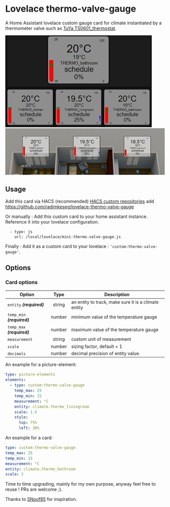 # Lovelace thermo-valve-gauge

A Home Assistant lovelace custom gauge card for climate instantiated by a thermometer valve such as [TuYa TS0601_thermostat](https://www.zigbee2mqtt.io/devices/TS0601_thermostat.html).

![thermo with temps and valve position](https://github.com/radimkeseg/lovelace-thermo-valve-gauge/blob/main/images/thermo-valve-gauge.png)
![thermo with temps and valve positions in a picture element](https://github.com/radimkeseg/lovelace-thermo-valve-gauge/blob/main/images/thermo-valve-gauge-picture-element.png)

## Usage
Add this card via HACS (recommended)
[HACS custom repositories](https://hacs.xyz/docs/faq/custom_repositories) add https://github.com/radimkeseg/lovelace-thermo-valve-gauge

Or manually :
Add this custom card to your home assistant instance. Reference it into your lovelace configuration.
```
  - type: js
    url: /local/lovelace/mini-thermo-valve-gauge.js
```

Finally :
Add it as a custom card to your lovelace : `'custom:thermo-valve-gauge'`.

## Options
### Card options
| **Option** | **Type** | **Description** |
|-|:-:|-|
| `entity` ***(required)*** | string | an entity to track, make sure it is a climate entity |
| `temp_min` ***(required)*** | number | minimum value of the temperature gauge |
| `temp_max` ***(required)*** | number | maximum value of the temperature gauge |
| `measurement` | string | custom unit of measurement |
| `scale` | number | sizing factor, default = 1 |
| `decimals` | number | decimal precision of entity value. |

An example for a picture-element:
```yaml
type: picture-elements
elements:
  - type: custom:thermo-valve-gauge
    temp_max: 25
    temp_min: 15
    measurement: °C
    entity: climate.thermo_livingroom
    scale: 1.5
    style:
      top: 75%
      left: 38%
```

An example for a card:
```yaml
type: custom:thermo-valve-gauge
temp_max: 25
temp_min: 15
measurement: °C
entity: climate.thermo_bathroom
scale: 2
```

Time to time upgrading, mainly for my own purpose, anyway feel free to reuse ! 
PRs are welcome ;).

Thanks to [SNoof85](https://github.com/SNoof85/lovelace-tempometer-gauge-card) for inspiration.
